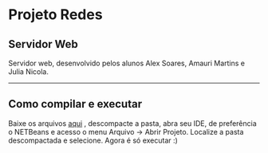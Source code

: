 # Projeto Redes

## Servidor Web

Servidor web, desenvolvido pelos alunos Alex Soares, Amauri Martins e Julia Nicola.

------------

## Como compilar e executar

Baixe os arquivos [aqui](https://github.com/maumauagain/ServidorWeb/archive/master.zip) , descompacte a pasta, abra seu IDE, de preferência o NETBeans e acesso o menu Arquivo -> Abrir Projeto. Localize a pasta descompactada e selecione. Agora é só executar :)